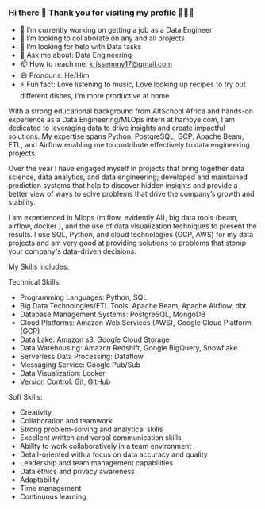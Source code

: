 ### Hi there 👋  Thank you for visiting my profile 👩🏾‍💻

- 🔭 I’m currently working on getting a job as a Data Engineer
- 👯 I’m looking to collaborate on any and all projects
- 🤔 I’m looking for help with Data tasks
- 💬 Ask me about: Data Engineering
- 📫 How to reach me: krissemmy17@gmail.com
- 😄 Pronouns: He/Him
- ⚡ Fun fact: Love listening to music, Love looking up recipes to try out different dishes, I'm more productive at home

With a strong educational background from AltSchool Africa and hands-on experience as a Data Engineering/MLOps intern at hamoye.com, I am dedicated to leveraging data to drive insights and create impactful solutions. My expertise spans Python, PostgreSQL, GCP, Apache Beam, ETL, and Airflow enabling me to contribute effectively to data engineering projects.

Over the year I have engaged myself in projects that bring together data science, data analytics, and data engineering; developed and maintained prediction systems that help to discover hidden insights and provide a better view of ways to solve problems that drive the company’s growth and stability.

I am experienced in Mlops (mlflow, evidently AI), big data tools (beam, airflow, docker ), and the use of data visualization techniques to present the results. I use SQL, Python, and cloud technologies (GCP, AWS) for my data projects and am very good at providing solutions to problems that stomp your company's data-driven decisions.

My Skills includes:

Technical Skills:
- Programming Languages: Python, SQL
- Big Data Technologies/ETL Tools: Apache Beam, Apache Airflow, dbt
- Database Management Systems: PostgreSQL, MongoDB
- Cloud Platforms: Amazon Web Services (AWS), Google Cloud Platform (GCP)
- Data Lake: Amazon s3, Google Cloud Storage
- Data Warehousing: Amazon Redshift, Google BigQuery, Snowflake
- Serverless Data Processing: Dataflow
- Messaging Service: Google Pub/Sub
- Data Visualization: Looker
- Version Control: Git, GitHub


Soft Skills:
- Creativity
- Collaboration and teamwork
- Strong problem-solving and analytical skills
- Excellent written and verbal communication skills
- Ability to work collaboratively in a team environment
- Detail-oriented with a focus on data accuracy and quality
- Leadership and team management capabilities
- Data ethics and privacy awareness
- Adaptability
- Time management
- Continuous learning

